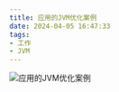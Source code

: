 ```yaml
---
title: 应用的JVM优化案例
date: 2024-04-05 16:47:33
tags:
- 工作
- JVM
---
```



![应用的JVM优化案例](/pic/工程/服务端/一次应用的JVM调优示例/JVM调优示例.jpg)